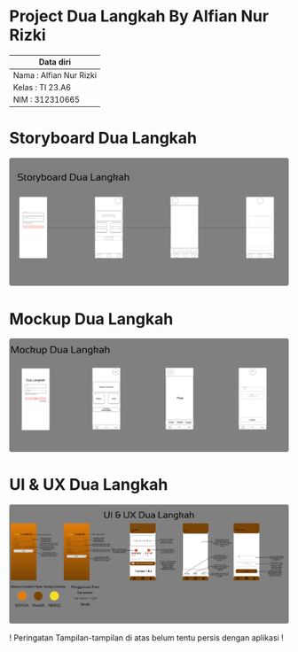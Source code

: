 <h1>Project Dua Langkah By Alfian Nur Rizki</h1>

| Data diri| 
|-----------------|
| Nama : Alfian Nur Rizki  | 
| Kelas : TI 23.A6 | 
| NIM : 312310665 | 


<h1>Storyboard Dua Langkah</h1>

![gambar](https://github.com/fianal/DuaLangkah/blob/master/Tampilan%20Awal%20DuaLangkah/Storyboard.png)

<h1> </h1>

<h1>Mockup Dua Langkah</h1>

![gambar](https://github.com/fianal/DuaLangkah/blob/master/Tampilan%20Awal%20DuaLangkah/Mockup.png)

<h1> </h1>

<h1>UI & UX Dua Langkah</h1>

![gambar](https://github.com/fianal/DuaLangkah/blob/master/Tampilan%20Awal%20DuaLangkah/UiUx.png)

<p>! Peringatan Tampilan-tampilan di atas belum tentu persis dengan aplikasi !</p>

<h1></h1>
